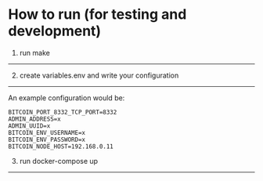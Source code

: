 How to run (for testing and development)
=========================================
1. run make
--------------

2. create variables.env and write your configuration
-----------------------------------------------------
An example configuration would be:

```
BITCOIN_PORT_8332_TCP_PORT=8332
ADMIN_ADDRESS=x
ADMIN_UUID=x
BITCOIN_ENV_USERNAME=x
BITCOIN_ENV_PASSWORD=x
BITCOIN_NODE_HOST=192.168.0.11
```

3. run docker-compose up
--------------------------